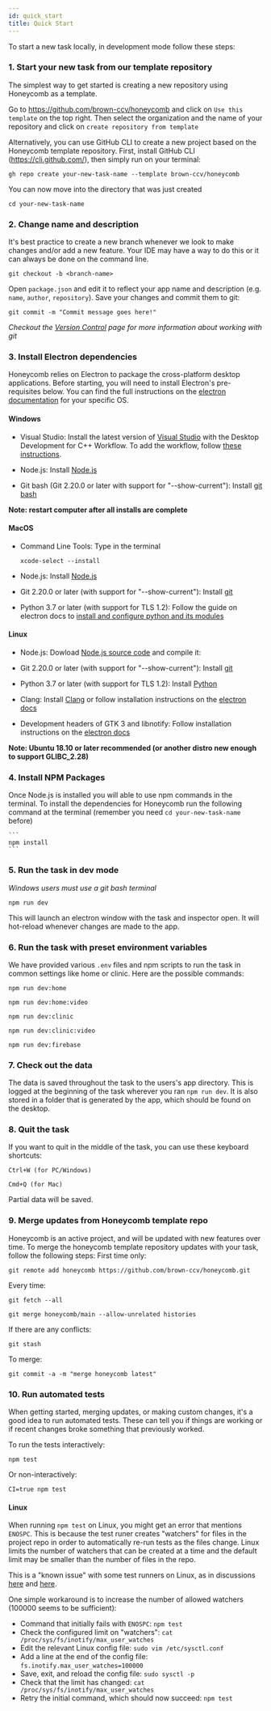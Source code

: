 ```yaml
---
id: quick_start
title: Quick Start
---
```


To start a new task locally, in development mode follow these steps:

### 1. Start your new task from our template repository

The simplest way to get started is creating a new repository using Honeycomb as a template.

Go to https://github.com/brown-ccv/honeycomb and click on `Use this template` on the top right. Then select the organization and the name of your repository and click on `create repository from template`

Alternatively, you can use GitHub CLI to create a new project based on the Honeycomb template repository. First, install GitHub CLI (https://cli.github.com/), then simply run on your terminal:

```
gh repo create your-new-task-name --template brown-ccv/honeycomb
``` 

You can now move into the directory that was just created

```
cd your-new-task-name
```

### 2. Change name and description

It's best practice to create a new branch whenever we look to make changes and/or add a new feature. Your IDE may have a way to do this or it can always be done on the command line.

```
git checkout -b <branch-name>
```

Open `package.json` and edit it to reflect your app name and description (e.g. `name`, `author`, `repository`). Save your changes and commit them to git:

```
git commit -m "Commit message goes here!"
```

*Checkout the [Version Control](https://brown-ccv.github.io/honeycomb-docs/docs/version_control) page for more information about working with git*

### 3. Install Electron dependencies

Honeycomb relies on Electron to package the cross-platform desktop applications. Before starting, you will need to install Electron's pre-requisites below. You can find the full instructions on the [electron documentation](https://www.electronjs.org/docs/development/build-instructions-gn) for your specific OS.

#### Windows

- Visual Studio:
Install the latest version of [Visual Studio](https://visualstudio.microsoft.com/downloads/) with the Desktop Development for C++ Workflow. 
To add the workflow, follow [these instructions](https://docs.microsoft.com/en-us/cpp/build/vscpp-step-0-installation?view=msvc-160#:~:text=If%20you%20have%20Visual%20Studio,Then%2C%20choose%20Modify).

- Node.js:
Install [Node.js](https://nodejs.org/en/download/)

- Git bash (Git 2.20.0 or later with support for "--show-current"):
Install [git bash](https://git-scm.com/downloads)

**Note: restart computer after all installs are complete**

#### MacOS

- Command Line Tools: Type in the terminal

    ```
    xcode-select --install
    ```

- Node.js:
Install [Node.js](https://nodejs.org/en/download/)

- Git 2.20.0 or later (with support for "--show-current"):
Install [git](https://git-scm.com/downloads/)

- Python 3.7 or later (with support for TLS 1.2):
Follow the guide on electron docs to [install and configure python and its modules](https://www.electronjs.org/docs/development/build-instructions-macos#python) 

#### Linux

- Node.js:
Dowload [Node.js source code](https://nodejs.org/en/download/) and compile it: 

- Git 2.20.0 or later (with support for "--show-current"):
Install [git](https://git-scm.com/downloads/)

- Python 3.7 or later (with support for TLS 1.2):
Install [Python](https://www.python.org/downloads/)

- Clang:
Install [Clang](https://clang.llvm.org/get_started.html) or follow installation instructions on the [electron docs](https://www.electronjs.org/docs/development/build-instructions-linux#prerequisites)

- Development headers of GTK 3 and libnotify:
Follow installation instructions on the [electron docs](https://www.electronjs.org/docs/development/build-instructions-linux#prerequisites)

**Note: Ubuntu 18.10 or later recommended (or another distro new enough to support GLIBC_2.28)**

### 4. Install NPM Packages

Once Node.js is installed you will able to use npm commands in the terminal. To install the dependencies for Honeycomb run the following command at the terminal (remember you need `cd your-new-task-name` before)

    ```
    npm install
    ```

### 5. Run the task in dev mode

*Windows users must use a git bash terminal*

```
npm run dev
```

This will launch an electron window with the task and inspector open. It will hot-reload whenever changes are made to the app.

### 6. Run the task with preset environment variables

We have provided various `.env` files and npm scripts to run the task in common settings like home or clinic. Here are the possible commands:
```
npm run dev:home
```
```
npm run dev:home:video
```
```
npm run dev:clinic
```
```
npm run dev:clinic:video
```
```
npm run dev:firebase
```

### 7. Check out the data

The data is saved throughout the task to the users's app directory.  This is logged at the beginning of the task wherever you ran `npm run dev`. It is also stored in a folder that is generated by the app, which should be found on the desktop.

### 8. Quit the task

If you want to quit in the middle of the task, you can use these keyboard shortcuts:
```
Ctrl+W (for PC/Windows)
```
```
Cmd+Q (for Mac)
```
Partial data will be saved.

### 9. Merge updates from Honeycomb template repo

Honeycomb is an active project, and will be updated with new features over time. To merge the honeycomb template repository updates with your task, follow the following steps:
First time only:
```
git remote add honeycomb https://github.com/brown-ccv/honeycomb.git
```
Every time: 
```
git fetch --all
```
```
git merge honeycomb/main --allow-unrelated histories
```
If there are any conflicts:
```
git stash
```
To merge:
```
git commit -a -m "merge honeycomb latest"
```

### 10. Run automated tests

When getting started, merging updates, or making custom changes, it's a good idea to run automated tests.  These can tell you if things are working or if recent changes broke something that previously worked.

To run the tests interactively:
```
npm test
```

Or non-interactively:
```
CI=true npm test
```

#### Linux
When running `npm test` on Linux, you might get an error that mentions `ENOSPC`.  This is because the test runer creates "watchers" for files in the project repo in order to automatically re-run tests as the files change.  Linux limits the number of watchers that can be created at a time and the default limit may be smaller than the number of files in the repo.

This is a "known issue" with some test runners on Linux, as in discussions [here](https://stackoverflow.com/questions/55763428/react-native-error-enospc-system-limit-for-number-of-file-watchers-reached) and [here](https://stackoverflow.com/questions/62206460/jest-watch-error-enospc-system-limit-for-number-of-file-watchers-reached).

One simple workaround is to increase the number of allowed watchers (100000 seems to be sufficient):
 - Command that initially fails with `ENOSPC`: `npm test`
 - Check the configured limit on "watchers": `cat /proc/sys/fs/inotify/max_user_watches`
 - Edit the relevant Linux config file: `sudo vim /etc/sysctl.conf`
 - Add a line at the end of the config file: `fs.inotify.max_user_watches=100000`
 - Save, exit, and reload the config file: `sudo sysctl -p`
 - Check that the limit has changed: `cat /proc/sys/fs/inotify/max_user_watches`
 - Retry the initial command, which should now succeed: `npm test`

